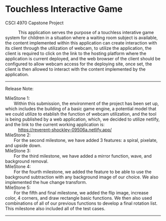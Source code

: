 # Touchless Interactive Game

CSCI 4970 Capstone Project

&emsp;&emsp;&emsp;This application serves the purpose of a touchless interative game system for children in a situation where a waiting room subject is available, the content implemented within this application can create interaction with its client through the utilization of webcam, to utilize the application, the client is required to click on the link to the hosting platform where the application is current deployed, and the web browser of the client should be configured to allow webcam access for the deploying site, once set, the client is then allowed to interact with the content implemented by the application.


_______________________________________________________________________
Release Note:

MileStone 1:<br />
&emsp;&emsp;Within this submission, the environment of the project has been set up, which includes the building of a basic game engine, a potential model that we could utilize to etablish the function of webcam utilization, and the tool is being published by a web application, which, we decided to utilize netlify, and the link to the current working application is:<br />
&emsp;&emsp;&emsp;https://reverent-shockley-09506a.netlify.app/<br />
MileStone 2:<br />
&emsp;&emsp;For the second milestone, we have added 3 features: a spiral, pixelate, and upside down.<br />
MileStone 3:<br />
&emsp;&emsp;For the third milestone, we have added a mirror function, wave, and background removal.<br />
MileStone 4:<br />
&emsp;&emsp;For the fourth milestone, we added the feature to be able to use the background subtraction with any background image of our choice. We also implemented the hue change transform.<br />
MileStone 5:<br />
&emsp;&emsp;For the fifth and final milestone, we added the flip image, increase color, 4 corners, and draw rectangle basic functions. We then also used combinations of all of our previous functions to develop a final rotation list. This milestone also included all of the test cases.<br />
________________________________________________________________________
